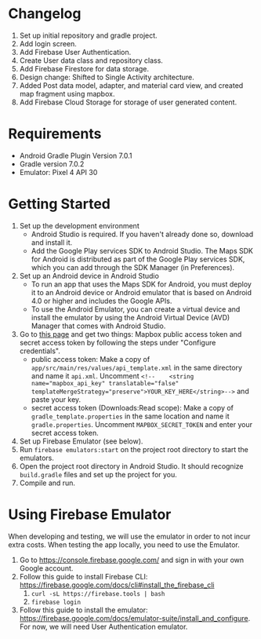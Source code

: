 # Changelog

1. Set up initial repository and gradle project.
2. Add login screen.
3. Add Firebase User Authentication.
4. Create User data class and repository class.
5. Add Firebase Firestore for data storage.
6. Design change: Shifted to Single Activity architecture.
7. Added Post data model, adapter, and material card view, and created map fragment using mapbox.
8. Add Firebase Cloud Storage for storage of user generated content.

# Requirements

- Android Gradle Plugin Version 7.0.1
- Gradle version 7.0.2
- Emulator: Pixel 4 API 30

# Getting Started

1. Set up the development environment
   - Android Studio is required. If you haven't already done so, download and install it.
   - Add the Google Play services SDK to Android Studio. The Maps SDK for Android is distributed as part of the Google Play services SDK, which you can add through the SDK Manager (in Preferences).
2. Set up an Android device in Android Studio
   - To run an app that uses the Maps SDK for Android, you must deploy it to an Android device or Android emulator that is based on Android 4.0 or higher and includes the Google APIs.
   - To use the Android Emulator, you can create a virtual device and install the emulator by using the Android Virtual Device (AVD) Manager that comes with Android Studio.
3. Go to [this page](https://docs.mapbox.com/android/maps/guides/install/#configure-credentials) and get two things: Mapbox public access token and secret access token by following the steps under "Configure credentials".
   - public access token: Make a copy of `app/src/main/res/values/api_template.xml` in the same directory and name it `api.xml`. Uncomment `<!--    <string name="mapbox_api_key" translatable="false" templateMergeStrategy="preserve">YOUR_KEY_HERE</string>-->` and paste your key.  
   - secret access token (Downloads:Read scope): Make a copy of `gradle_template.properties` in the same location and name it `gradle.properties`. Uncomment `MAPBOX_SECRET_TOKEN` and enter your secret access token.
4. Set up Firebase Emulator (see below).
5. Run `firebase emulators:start` on the project root directory to start the emulators. 
6. Open the project root directory in Android Studio. It should recognize `build.gradle` files and set up the project for you.
7. Compile and run.

# Using Firebase Emulator

When developing and testing, we will use the emulator in order to not incur extra costs.
When testing the app locally, you need to use the Emulator.

1. Go to https://console.firebase.google.com/ and sign in with your own Google account. 
2. Follow this guide to install Firebase CLI: https://firebase.google.com/docs/cli#install_the_firebase_cli
    1. `curl -sL https://firebase.tools | bash`
    2. `firebase login`
3. Follow this guide to install the emulator: https://firebase.google.com/docs/emulator-suite/install_and_configure. For now, we will need User Authentication emulator.
